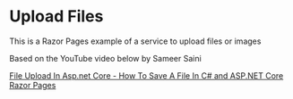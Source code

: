 # Upload Files
This is a Razor Pages example of a service to upload files or images

Based on the YouTube video below by Sameer Saini

[File Upload In Asp.net Core - How To Save A File In C# and ASP.NET Core Razor Pages](https://www.youtube.com/watch?v=hcoKLORWbjY&ab_channel=SameerSaini)

